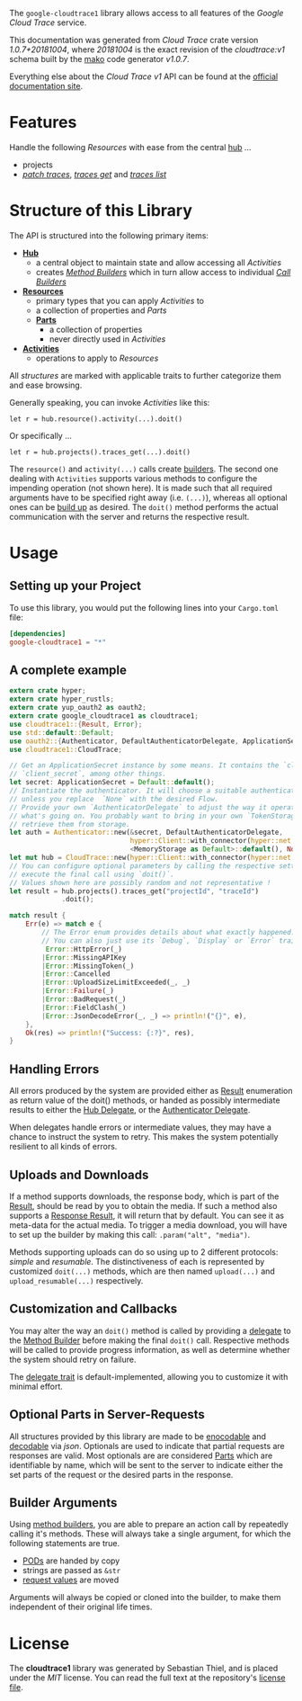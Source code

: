 <!---
DO NOT EDIT !
This file was generated automatically from 'src/mako/api/README.md.mako'
DO NOT EDIT !
-->
The `google-cloudtrace1` library allows access to all features of the *Google Cloud Trace* service.

This documentation was generated from *Cloud Trace* crate version *1.0.7+20181004*, where *20181004* is the exact revision of the *cloudtrace:v1* schema built by the [mako](http://www.makotemplates.org/) code generator *v1.0.7*.

Everything else about the *Cloud Trace* *v1* API can be found at the
[official documentation site](https://cloud.google.com/trace).
# Features

Handle the following *Resources* with ease from the central [hub](https://docs.rs/google-cloudtrace1/1.0.7+20181004/google_cloudtrace1/struct.CloudTrace.html) ... 

* projects
 * [*patch traces*](https://docs.rs/google-cloudtrace1/1.0.7+20181004/google_cloudtrace1/struct.ProjectPatchTraceCall.html), [*traces get*](https://docs.rs/google-cloudtrace1/1.0.7+20181004/google_cloudtrace1/struct.ProjectTraceGetCall.html) and [*traces list*](https://docs.rs/google-cloudtrace1/1.0.7+20181004/google_cloudtrace1/struct.ProjectTraceListCall.html)




# Structure of this Library

The API is structured into the following primary items:

* **[Hub](https://docs.rs/google-cloudtrace1/1.0.7+20181004/google_cloudtrace1/struct.CloudTrace.html)**
    * a central object to maintain state and allow accessing all *Activities*
    * creates [*Method Builders*](https://docs.rs/google-cloudtrace1/1.0.7+20181004/google_cloudtrace1/trait.MethodsBuilder.html) which in turn
      allow access to individual [*Call Builders*](https://docs.rs/google-cloudtrace1/1.0.7+20181004/google_cloudtrace1/trait.CallBuilder.html)
* **[Resources](https://docs.rs/google-cloudtrace1/1.0.7+20181004/google_cloudtrace1/trait.Resource.html)**
    * primary types that you can apply *Activities* to
    * a collection of properties and *Parts*
    * **[Parts](https://docs.rs/google-cloudtrace1/1.0.7+20181004/google_cloudtrace1/trait.Part.html)**
        * a collection of properties
        * never directly used in *Activities*
* **[Activities](https://docs.rs/google-cloudtrace1/1.0.7+20181004/google_cloudtrace1/trait.CallBuilder.html)**
    * operations to apply to *Resources*

All *structures* are marked with applicable traits to further categorize them and ease browsing.

Generally speaking, you can invoke *Activities* like this:

```Rust,ignore
let r = hub.resource().activity(...).doit()
```

Or specifically ...

```ignore
let r = hub.projects().traces_get(...).doit()
```

The `resource()` and `activity(...)` calls create [builders][builder-pattern]. The second one dealing with `Activities` 
supports various methods to configure the impending operation (not shown here). It is made such that all required arguments have to be 
specified right away (i.e. `(...)`), whereas all optional ones can be [build up][builder-pattern] as desired.
The `doit()` method performs the actual communication with the server and returns the respective result.

# Usage

## Setting up your Project

To use this library, you would put the following lines into your `Cargo.toml` file:

```toml
[dependencies]
google-cloudtrace1 = "*"
```

## A complete example

```Rust
extern crate hyper;
extern crate hyper_rustls;
extern crate yup_oauth2 as oauth2;
extern crate google_cloudtrace1 as cloudtrace1;
use cloudtrace1::{Result, Error};
use std::default::Default;
use oauth2::{Authenticator, DefaultAuthenticatorDelegate, ApplicationSecret, MemoryStorage};
use cloudtrace1::CloudTrace;

// Get an ApplicationSecret instance by some means. It contains the `client_id` and 
// `client_secret`, among other things.
let secret: ApplicationSecret = Default::default();
// Instantiate the authenticator. It will choose a suitable authentication flow for you, 
// unless you replace  `None` with the desired Flow.
// Provide your own `AuthenticatorDelegate` to adjust the way it operates and get feedback about 
// what's going on. You probably want to bring in your own `TokenStorage` to persist tokens and
// retrieve them from storage.
let auth = Authenticator::new(&secret, DefaultAuthenticatorDelegate,
                              hyper::Client::with_connector(hyper::net::HttpsConnector::new(hyper_rustls::TlsClient::new())),
                              <MemoryStorage as Default>::default(), None);
let mut hub = CloudTrace::new(hyper::Client::with_connector(hyper::net::HttpsConnector::new(hyper_rustls::TlsClient::new())), auth);
// You can configure optional parameters by calling the respective setters at will, and
// execute the final call using `doit()`.
// Values shown here are possibly random and not representative !
let result = hub.projects().traces_get("projectId", "traceId")
             .doit();

match result {
    Err(e) => match e {
        // The Error enum provides details about what exactly happened.
        // You can also just use its `Debug`, `Display` or `Error` traits
         Error::HttpError(_)
        |Error::MissingAPIKey
        |Error::MissingToken(_)
        |Error::Cancelled
        |Error::UploadSizeLimitExceeded(_, _)
        |Error::Failure(_)
        |Error::BadRequest(_)
        |Error::FieldClash(_)
        |Error::JsonDecodeError(_, _) => println!("{}", e),
    },
    Ok(res) => println!("Success: {:?}", res),
}

```
## Handling Errors

All errors produced by the system are provided either as [Result](https://docs.rs/google-cloudtrace1/1.0.7+20181004/google_cloudtrace1/enum.Result.html) enumeration as return value of 
the doit() methods, or handed as possibly intermediate results to either the 
[Hub Delegate](https://docs.rs/google-cloudtrace1/1.0.7+20181004/google_cloudtrace1/trait.Delegate.html), or the [Authenticator Delegate](https://docs.rs/yup-oauth2/*/yup_oauth2/trait.AuthenticatorDelegate.html).

When delegates handle errors or intermediate values, they may have a chance to instruct the system to retry. This 
makes the system potentially resilient to all kinds of errors.

## Uploads and Downloads
If a method supports downloads, the response body, which is part of the [Result](https://docs.rs/google-cloudtrace1/1.0.7+20181004/google_cloudtrace1/enum.Result.html), should be
read by you to obtain the media.
If such a method also supports a [Response Result](https://docs.rs/google-cloudtrace1/1.0.7+20181004/google_cloudtrace1/trait.ResponseResult.html), it will return that by default.
You can see it as meta-data for the actual media. To trigger a media download, you will have to set up the builder by making
this call: `.param("alt", "media")`.

Methods supporting uploads can do so using up to 2 different protocols: 
*simple* and *resumable*. The distinctiveness of each is represented by customized 
`doit(...)` methods, which are then named `upload(...)` and `upload_resumable(...)` respectively.

## Customization and Callbacks

You may alter the way an `doit()` method is called by providing a [delegate](https://docs.rs/google-cloudtrace1/1.0.7+20181004/google_cloudtrace1/trait.Delegate.html) to the 
[Method Builder](https://docs.rs/google-cloudtrace1/1.0.7+20181004/google_cloudtrace1/trait.CallBuilder.html) before making the final `doit()` call. 
Respective methods will be called to provide progress information, as well as determine whether the system should 
retry on failure.

The [delegate trait](https://docs.rs/google-cloudtrace1/1.0.7+20181004/google_cloudtrace1/trait.Delegate.html) is default-implemented, allowing you to customize it with minimal effort.

## Optional Parts in Server-Requests

All structures provided by this library are made to be [enocodable](https://docs.rs/google-cloudtrace1/1.0.7+20181004/google_cloudtrace1/trait.RequestValue.html) and 
[decodable](https://docs.rs/google-cloudtrace1/1.0.7+20181004/google_cloudtrace1/trait.ResponseResult.html) via *json*. Optionals are used to indicate that partial requests are responses 
are valid.
Most optionals are are considered [Parts](https://docs.rs/google-cloudtrace1/1.0.7+20181004/google_cloudtrace1/trait.Part.html) which are identifiable by name, which will be sent to 
the server to indicate either the set parts of the request or the desired parts in the response.

## Builder Arguments

Using [method builders](https://docs.rs/google-cloudtrace1/1.0.7+20181004/google_cloudtrace1/trait.CallBuilder.html), you are able to prepare an action call by repeatedly calling it's methods.
These will always take a single argument, for which the following statements are true.

* [PODs][wiki-pod] are handed by copy
* strings are passed as `&str`
* [request values](https://docs.rs/google-cloudtrace1/1.0.7+20181004/google_cloudtrace1/trait.RequestValue.html) are moved

Arguments will always be copied or cloned into the builder, to make them independent of their original life times.

[wiki-pod]: http://en.wikipedia.org/wiki/Plain_old_data_structure
[builder-pattern]: http://en.wikipedia.org/wiki/Builder_pattern
[google-go-api]: https://github.com/google/google-api-go-client

# License
The **cloudtrace1** library was generated by Sebastian Thiel, and is placed 
under the *MIT* license.
You can read the full text at the repository's [license file][repo-license].

[repo-license]: https://github.com/Byron/google-apis-rsblob/master/LICENSE.md
